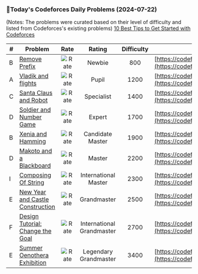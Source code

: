 ### 🌟Today's Codeforces Daily Problems (2024-07-22)
(Notes: The problems were curated based on their level of difficulty and listed from Codeforces's existing problems)
[10 Best Tips to Get Started with Codeforces](https://github.com/ika9810/Codeforces-Daily-Problems/blob/main/10%20Best%20Tips%20to%20Get%20Started%20with%20Codeforces.md)

| # | Problem | Rate| Rating | Difficulty | Contest |
|---| ----- | :--------: | :----------: | :----------: | ---------- |
|B|[Remove Prefix](https://codeforces.com/contest/1714/problem/B)|![Rate](https://img.shields.io/badge/Newbie-800-lightgrey)|Newbie|800|[https://codeforces.com/contest/1714](https://codeforces.com/contest/1714)|
|A|[Vladik and flights](https://codeforces.com/contest/743/problem/A)|![Rate](https://img.shields.io/badge/Pupil-1200-brightgreen)|Pupil|1200|[https://codeforces.com/contest/743](https://codeforces.com/contest/743)|
|C|[Santa Claus and Robot](https://codeforces.com/contest/748/problem/C)|![Rate](https://img.shields.io/badge/Specialist-1400-9cf)|Specialist|1400|[https://codeforces.com/contest/748](https://codeforces.com/contest/748)|
|D|[Soldier and Number Game](https://codeforces.com/contest/546/problem/D)|![Rate](https://img.shields.io/badge/Expert-1700-blue)|Expert|1700|[https://codeforces.com/contest/546](https://codeforces.com/contest/546)|
|B|[Xenia and Hamming](https://codeforces.com/contest/356/problem/B)|![Rate](https://img.shields.io/badge/Candidate%20Master-1900-blueviolet)|Candidate Master|1900|[https://codeforces.com/contest/356](https://codeforces.com/contest/356)|
|D|[Makoto and a Blackboard](https://codeforces.com/contest/1097/problem/D)|![Rate](https://img.shields.io/badge/Master-2200-orange)|Master|2200|[https://codeforces.com/contest/1097](https://codeforces.com/contest/1097)|
|I|[Composing Of String](https://codeforces.com/contest/774/problem/I)|![Rate](https://img.shields.io/badge/International%20Master-2300-orange)|International Master|2300|[https://codeforces.com/contest/774](https://codeforces.com/contest/774)|
|E|[New Year and Castle Construction](https://codeforces.com/contest/1284/problem/E)|![Rate](https://img.shields.io/badge/Grandmaster-2500-red)|Grandmaster|2500|[https://codeforces.com/contest/1284](https://codeforces.com/contest/1284)|
|F|[Design Tutorial: Change the Goal](https://codeforces.com/contest/472/problem/F)|![Rate](https://img.shields.io/badge/International%20Grandmaster-2700-red)|International Grandmaster|2700|[https://codeforces.com/contest/472](https://codeforces.com/contest/472)|
|E|[Summer Oenothera Exhibition](https://codeforces.com/contest/1039/problem/E)|![Rate](https://img.shields.io/badge/Legendary%20Grandmaster-3400-red)|Legendary Grandmaster|3400|[https://codeforces.com/contest/1039](https://codeforces.com/contest/1039)|
